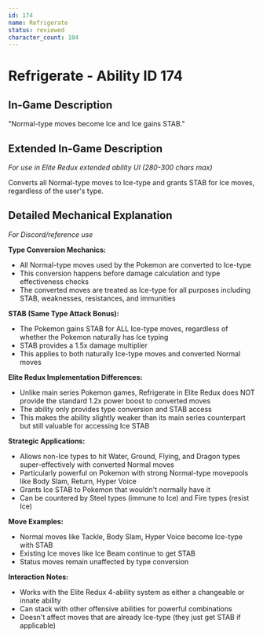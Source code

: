 ```yaml
---
id: 174
name: Refrigerate
status: reviewed
character_count: 104
---
```


# Refrigerate - Ability ID 174

## In-Game Description
"Normal-type moves become Ice and Ice gains STAB."

## Extended In-Game Description
*For use in Elite Redux extended ability UI (280-300 chars max)*

Converts all Normal-type moves to Ice-type and grants STAB for Ice moves, regardless of the user's type.

## Detailed Mechanical Explanation
*For Discord/reference use*

**Type Conversion Mechanics:**
- All Normal-type moves used by the Pokemon are converted to Ice-type
- This conversion happens before damage calculation and type effectiveness checks
- The converted moves are treated as Ice-type for all purposes including STAB, weaknesses, resistances, and immunities

**STAB (Same Type Attack Bonus):**
- The Pokemon gains STAB for ALL Ice-type moves, regardless of whether the Pokemon naturally has Ice typing
- STAB provides a 1.5x damage multiplier
- This applies to both naturally Ice-type moves and converted Normal moves

**Elite Redux Implementation Differences:**
- Unlike main series Pokemon games, Refrigerate in Elite Redux does NOT provide the standard 1.2x power boost to converted moves
- The ability only provides type conversion and STAB access
- This makes the ability slightly weaker than its main series counterpart but still valuable for accessing Ice STAB

**Strategic Applications:**
- Allows non-Ice types to hit Water, Ground, Flying, and Dragon types super-effectively with converted Normal moves
- Particularly powerful on Pokemon with strong Normal-type movepools like Body Slam, Return, Hyper Voice
- Grants Ice STAB to Pokemon that wouldn't normally have it
- Can be countered by Steel types (immune to Ice) and Fire types (resist Ice)

**Move Examples:**
- Normal moves like Tackle, Body Slam, Hyper Voice become Ice-type with STAB
- Existing Ice moves like Ice Beam continue to get STAB
- Status moves remain unaffected by type conversion

**Interaction Notes:**
- Works with the Elite Redux 4-ability system as either a changeable or innate ability
- Can stack with other offensive abilities for powerful combinations
- Doesn't affect moves that are already Ice-type (they just get STAB if applicable)